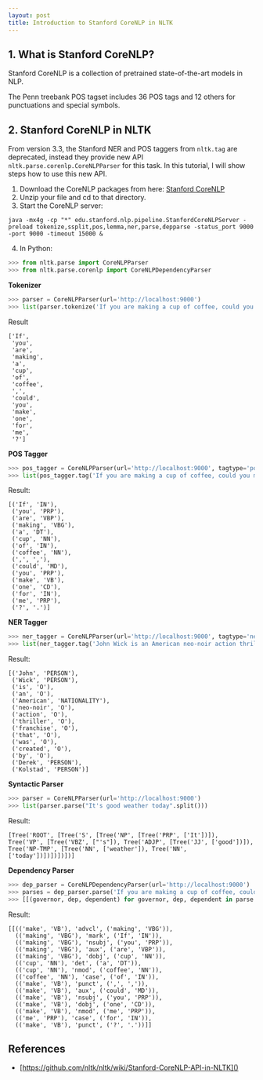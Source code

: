 ```yaml
---
layout: post
title: Introduction to Stanford CoreNLP in NLTK
---
```


## 1. What is Stanford CoreNLP?
Stanford CoreNLP is a collection of pretrained state-of-the-art models in NLP.

The Penn treebank POS tagset includes 36 POS tags and 12 others for punctuations and special symbols.

## 2. Stanford CoreNLP in NLTK
From version 3.3, the Stanford NER and POS taggers from ```nltk.tag``` are deprecated, instead they provide new API ```nltk.parse.corenlp.CoreNLPParser``` for this task. In this tutorial, I will show steps how to use this new API.  

1. Download the CoreNLP packages from here:
[Stanford CoreNLP](https://stanfordnlp.github.io/CoreNLP/index.html#download)  
2. Unzip your file and cd to that directory.  
3. Start the CoreNLP server:

```
java -mx4g -cp "*" edu.stanford.nlp.pipeline.StanfordCoreNLPServer -preload tokenize,ssplit,pos,lemma,ner,parse,depparse -status_port 9000 -port 9000 -timeout 15000 & 
```  
4. In Python:
```python
>>> from nltk.parse import CoreNLPParser
>>> from nltk.parse.corenlp import CoreNLPDependencyParser
```

**Tokenizer**  
```python
>>> parser = CoreNLPParser(url='http://localhost:9000')
>>> list(parser.tokenize('If you are making a cup of coffee, could you make one for me?'))
```
Result
```
['If',
 'you',
 'are',
 'making',
 'a',
 'cup',
 'of',
 'coffee',
 ',',
 'could',
 'you',
 'make',
 'one',
 'for',
 'me',
 '?']
```
**POS Tagger**
```python
>>> pos_tagger = CoreNLPParser(url='http://localhost:9000', tagtype='pos')
>>> list(pos_tagger.tag('If you are making a cup of coffee, could you make one for me?'.split()))
```
Result:
```
[('If', 'IN'),
 ('you', 'PRP'),
 ('are', 'VBP'),
 ('making', 'VBG'),
 ('a', 'DT'),
 ('cup', 'NN'),
 ('of', 'IN'),
 ('coffee', 'NN'),
 (',', ','),
 ('could', 'MD'),
 ('you', 'PRP'),
 ('make', 'VB'),
 ('one', 'CD'),
 ('for', 'IN'),
 ('me', 'PRP'),
 ('?', '.')]

```
**NER Tagger**
```python
>>> ner_tagger = CoreNLPParser(url='http://localhost:9000', tagtype='ner')
>>> list(ner_tagger.tag('John Wick is an American neo-noir action thriller franchise that was created by Derek Kolstad'.split()))
```
Result:
```
[('John', 'PERSON'),
 ('Wick', 'PERSON'),
 ('is', 'O'),
 ('an', 'O'),
 ('American', 'NATIONALITY'),
 ('neo-noir', 'O'),
 ('action', 'O'),
 ('thriller', 'O'),
 ('franchise', 'O'),
 ('that', 'O'),
 ('was', 'O'),
 ('created', 'O'),
 ('by', 'O'),
 ('Derek', 'PERSON'),
 ('Kolstad', 'PERSON')]
```
**Syntactic Parser** 
```python
>>> parser = CoreNLPParser(url='http://localhost:9000')
>>> list(parser.parse("It's good weather today".split()))
```
Result:
```
[Tree('ROOT', [Tree('S', [Tree('NP', [Tree('PRP', ['It'])]), Tree('VP', [Tree('VBZ', ["'s"]), Tree('ADJP', [Tree('JJ', ['good'])]), Tree('NP-TMP', [Tree('NN', ['weather']), Tree('NN', ['today'])])])])])]
```
**Dependency Parser**
```python
>>> dep_parser = CoreNLPDependencyParser(url='http://localhost:9000')
>>> parses = dep_parser.parse('If you are making a cup of coffee, could you make one for me?'.split())
>>> [[(governor, dep, dependent) for governor, dep, dependent in parse.triples()] for parse in parses]
```
Result:
```
[[(('make', 'VB'), 'advcl', ('making', 'VBG')),
  (('making', 'VBG'), 'mark', ('If', 'IN')),
  (('making', 'VBG'), 'nsubj', ('you', 'PRP')),
  (('making', 'VBG'), 'aux', ('are', 'VBP')),
  (('making', 'VBG'), 'dobj', ('cup', 'NN')),
  (('cup', 'NN'), 'det', ('a', 'DT')),
  (('cup', 'NN'), 'nmod', ('coffee', 'NN')),
  (('coffee', 'NN'), 'case', ('of', 'IN')),
  (('make', 'VB'), 'punct', (',', ',')),
  (('make', 'VB'), 'aux', ('could', 'MD')),
  (('make', 'VB'), 'nsubj', ('you', 'PRP')),
  (('make', 'VB'), 'dobj', ('one', 'CD')),
  (('make', 'VB'), 'nmod', ('me', 'PRP')),
  (('me', 'PRP'), 'case', ('for', 'IN')),
  (('make', 'VB'), 'punct', ('?', '.'))]]
```

## References
* [https://github.com/nltk/nltk/wiki/Stanford-CoreNLP-API-in-NLTK]()

